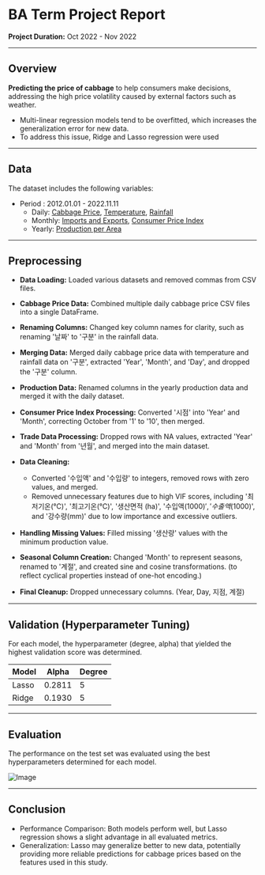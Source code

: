 # BA Term Project Report

**Project Duration:** Oct 2022 - Nov 2022

---
## Overview
**Predicting the price of cabbage** to help consumers make decisions, addressing the high price volatility caused by external factors such as weather.
- Multi-linear regression models tend to be overfitted, which increases the generalization error for new data.
- To address this issue, Ridge and Lasso regression were used

---

## Data
The dataset includes the following variables: 
- Period : 2012.01.01 - 2022.11.11
  - Daily: [Cabbage Price](https://www.kamis.or.kr/customer/main/main.do), [Temperature](https://data.kma.go.kr/stcs/grnd/grndTaList.do?pgmNo=70), [Rainfall](https://data.kma.go.kr/stcs/grnd/grndRnList.do?pgmNo=69)
  - Monthly: [Imports and Exports](https://stat.kita.net/newMain.screen), [Consumer Price Index](https://kosis.kr/index/index.do)
  - Yearly: [Production per Area](https://kosis.kr/index/index.do)


---

## Preprocessing
- **Data Loading:** Loaded various datasets and removed commas from CSV files.

- **Cabbage Price Data:** Combined multiple daily cabbage price CSV files into a single DataFrame.

- **Renaming Columns:** Changed key column names for clarity, such as renaming '날짜' to '구분' in the rainfall data.

- **Merging Data:** Merged daily cabbage price data with temperature and rainfall data on '구분', extracted 'Year', 'Month', and 'Day', and dropped the '구분' column.

- **Production Data:** Renamed columns in the yearly production data and merged it with the daily dataset.

- **Consumer Price Index Processing:** Converted '시점' into 'Year' and 'Month', correcting October from '1' to '10', then merged.

- **Trade Data Processing:** Dropped rows with NA values, extracted 'Year' and 'Month' from '년월', and merged into the main dataset.

- **Data Cleaning:** 
  - Converted '수입액' and '수입량' to integers, removed rows with zero values, and merged.
  - Removed unnecessary features due to high VIF scores, including '최저기온(℃)', '최고기온(℃)', '생산면적 (ha)', '수입액($1000)', '수출액($1000)', and '강수량(mm)' due to low importance and excessive outliers.

- **Handling Missing Values:** Filled missing '생산량' values with the minimum production value.

- **Seasonal Column Creation:** Changed 'Month' to represent seasons, renamed to '계절', and created sine and cosine transformations. (to reflect cyclical properties instead of one-hot encoding.)

- **Final Cleanup:** Dropped unnecessary columns. (Year, Day, 지점, 계절)
---

## Validation (Hyperparameter Tuning)
For each model, the hyperparameter (degree, alpha) that yielded the highest validation score was determined.

| Model  | Alpha          | Degree |
|--------|----------------|-------|
| Lasso  | 0.2811 | 5     |
| Ridge  | 0.1930 | 5     |

---

## Evaluation
The performance on the test set was evaluated using the best hyperparameters determined for each model.

![Image](https://github.com/user-attachments/assets/c907ad58-488c-44f1-ad63-b826dad02e77)


---

## Conclusion
- Performance Comparison: Both models perform well, but Lasso regression shows a slight advantage in all evaluated metrics.
- Generalization: Lasso may generalize better to new data, potentially providing more reliable predictions for cabbage prices based on the features used in this study.
